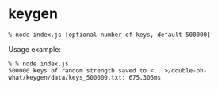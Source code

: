 # keygen

```shell
% node index.js [optional number of keys, default 500000]
```

Usage example:

```
% % node index.js
500000 keys of random strength saved to <...>/double-oh-what/keygen/data/keys_500000.txt: 675.306ms
```
